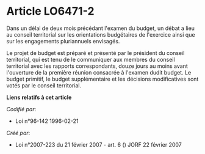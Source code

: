 # Article LO6471-2

Dans un délai de deux mois précédant l'examen du budget, un débat a lieu au conseil territorial sur les orientations
budgétaires de l'exercice ainsi que sur les engagements pluriannuels envisagés.

Le projet de budget est préparé et présenté par le président du conseil territorial, qui est tenu de le communiquer aux
membres du conseil territorial avec les rapports correspondants, douze jours au moins avant l'ouverture de la première
réunion consacrée à l'examen dudit budget. Le budget primitif, le budget supplémentaire et les décisions modificatives sont
votés par le conseil territorial.

**Liens relatifs à cet article**

_Codifié par_:

  - Loi n°96-142 1996-02-21

_Créé par_:

  - Loi n°2007-223 du 21 février 2007 - art. 6 () JORF 22 février 2007
